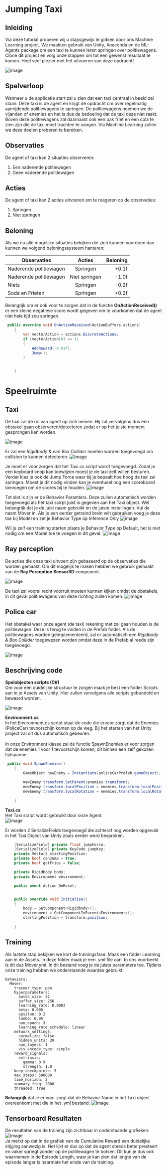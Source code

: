 # Jumping Taxi

## Inleiding

Via deze tutorial proberen wij u stapsgewijs te gidsen door ons Machine Learning project. We maakten gebruik van Unity, Anaconda en de ML-Agents package om een taxi te kunnen leren springen over politiewagens. Clone dit project en volg onze stappen om tot een gewenst resultaat te komen.
Heel veel plezier met het uitvoeren van deze opdracht!

![image](https://user-images.githubusercontent.com/73060860/145276168-179004ce-8633-4630-8438-68e651c2a230.png)


## Spelverloop

Wanneer u de applicatie start zal u zien dat een taxi centraal in beeld zal staan. Deze taxi is de agent en krijgt de opdracht om over regelmatig aanrijdende politiewagens te springen. De politiewagens noemen we de vijanden of enemies en het is dus de bedoeling dat de taxi deze niet raakt. Boven deze politiewagens zal daarnaast ook een pak friet en een cola te zien zijn die de taxi moet trachten te vangen. Via Machine Learning zullen we deze doelen proberen te bereiken.

## Observaties

De agent of taxi kan 2 situaties observeren:

1. Een naderende politiewagen
2. Geen naderende politiewagen

## Acties

De agent of taxi kan 2 acties uitvoeren om te reageren op de observaties:

1. Springen
2. Niet springen

## Beloning

Als we nu alle mogelijke situaties bekijken die zich kunnen voordoen dan kunnen we volgend beloningssysteem hanteren:

|        Observaties       |      Acties     |  Beloning |
|------------------------- |:---------------:|----------:|
|  Naderende politiewagen  |     Springen    |   +0.1f   |
|  Naderende politiewagen  |  Niet springen  |   -1.0f   |
|          Niets           |     Springen    |   -0.2f   |
|   Soda en Frieten        |     Springen    |   +0.2f  |

Belangrijk om er ook voor te zorgen dat in de functie **OnActionReceived()** er een kleine negatieve score wordt gegeven om te voorkomen dat de agent niet hele tijd zou springen.
```csharp
 public override void OnActionReceived(ActionBuffers actions)
    {
        var vectorAction = actions.DiscreteActions;
        if (vectorAction[0] == 1)
        {
            AddReward(-0.01f);
            Jump();
        }
            

    }
 ```


# Speelruimte
## Taxi
De taxi zal de rol van agent op zich nemen. Hij zal vervolgens dus een obstakel gaan observeren/detecteren zodat er op het juiste moment gesprongen kan worden. 

![image](https://user-images.githubusercontent.com/61239203/145558923-4153a262-916b-4cf9-b0bb-ae724e64d415.png)

Er zal een *Rigidbody &  een Box Collider* moeten worden toegevoegd om collision te kunnen detecteren. 
![image](https://user-images.githubusercontent.com/61239203/145560400-fd122ea5-c5ba-4e5d-8744-6f5531888cc6.png)


Je moet er voor zorgen dat het Taxi.cs script wordt toegevoegd. Zodat je een keyboard knop kan toewijzen moest je de taxi zelf willen besturen. Verder kies je ook de Jump Force waar bij je bepaalt hoe hoog de taxi zal springen. Moest je dit nodig vinden kan je eventueel nog een scoreboard toevoegen om de scores bij te houden. 
![image](https://user-images.githubusercontent.com/61239203/145560667-2809406d-c71d-4198-bef1-3f7839883c27.png)

Tot slot is zijn er de Behavior Paramters. Deze zullen automatisch worden toegevoegd als het taxi scirpt juist is gegeven aan het Taxi object. Wel belangrijk dat je de juist naam gebruikt en de juiste instellingen. Vul de naam Mover in. Als je een eerder getraind brein wilt gebruiken voeg je deze toe bij Model en zet je Behavior Type op Inference Only
![image](https://user-images.githubusercontent.com/61239203/145561536-5412b4b4-c390-4465-86c5-9b7b849d7069.png)

Wil je zelf een training starten plaats je Behavior Type op Default, het is niet nodig om een Model toe te voegen in dit geval.
![image](https://user-images.githubusercontent.com/61239203/145579737-30744af9-e637-4146-977e-ddf0a5b215b2.png)


## Ray perception
De acties die onze taxi uitvoert zijn gebaseerd op de observaties die worden gemaakt. Om dit mogelijk te maken hebben we gebruik gemaakt van de **Ray Perception Sensor3D** component. 

![image](https://user-images.githubusercontent.com/61239203/145287905-6fdc2e5f-cc50-459c-b1e3-1e9579ee26f2.png)

De taxi zal vooral recht voorruit moeten kunnen kijken omdat de obstakels, in dit geval politiewagens van deze richting zullen komen. 
![image](https://user-images.githubusercontent.com/61239203/145288077-c0e823b3-1180-488d-b0f8-76d24f1231f0.png)





## Police car
Het obstakel waar onze agent (de taxi) rekening met zal gaan houden is de politiewagen. Deze is terug te vinden in de Prefab folder. Als de politiewagens worden geïmplementeerd, zal er automatisch een *Rigidbody & Box Collider* toegewezen worden omdat deze in de Prefab al reeds zijn toegevoegd.

![image](https://user-images.githubusercontent.com/61239203/145559650-847df44d-e738-4046-8351-0d563a1b096a.png)


## Beschrijving code
**Spelobjecten scripts (C#)** <br />
Om voor een duidelijke structuur te zorgen maak je best een folder Scripts aan in je Assets van Unity. Hier zullen vervolgens alle scripts gebundeld en bewaard worden.

![image](https://user-images.githubusercontent.com/61239203/145288226-98ffe34b-dfa1-45d8-a918-217d0f72324a.png)

**Environment.cs** <br />
In het Environment.cs script staat de code die ervoor zorgt dat de Enemies (PoliceCar) tevoorschijn komen op de weg. Bij het starten van het Unity project zal dit dus automatisch gebeuren. <br />
 <br />
In onze Environment klasse zal de functie SpawnEnemies er voor zorgen dat de enemies 1 voor 1 tevoorschijn komen, dit binnen een zelf gekozen tijdspanne.

```csharp
 public void SpawnEnemies()
    {
        GameObject newEnemy = Instantiate(policeCarPrefab.gameObject);

        newEnemy.transform.SetParent(enemies.transform);
        newEnemy.transform.localPosition = enemies.transform.localPosition;
        newEnemy.transform.localRotation = enemies.transform.localRotation;

    }
```

**Taxi.cs** <br />
Het Taxi script wordt gebruikt door onze Agent. <br> ![image](https://user-images.githubusercontent.com/61239203/145587282-642c8a33-d562-4140-834f-fead3d4c3529.png)
 <br />
 
Er worden 2 SerializeFields toegevoegd die achteraf nog worden opgevuld in het Taxi Object van Unity zoals eerder werd besproken. 
```csharp
    [SerializeField] private float jumpForce;
    [SerializeField] private KeyCode jumpKey;
    private Vector3 startingPosition;
    private bool canJump = true;
    private bool gotFries = false;

    private Rigidbody body;
    private Environment environment;

    public event Action OnReset;


    public override void Initialize()
    {
        body = GetComponent<Rigidbody>();
        environment = GetComponentInParent<Environment>();
        startingPosition = transform.position;

    }
```

## Training
Als laatste stap bekijken we kort de trainingsfase. Maak een folder Learning aan in de Assets. In deze folder maak je een .yml file aan. In ons voorbeeld is dit dus Mover.yml. In dit bestand voeg je de juiste parameters toe. Tijdens onze training hebben we onderstaande waardes gebruikt: 

```
behaviors:
  Mover:
    trainer_type: ppo
    hyperparameters:
      batch_size: 32
      buffer_size: 256
      learning_rate: 0.0003
      beta: 0.005
      epsilon: 0.2
      lambd: 0.95
      num_epoch: 3
      learning_rate_schedule: linear
    network_settings:
      normalize: false
      hidden_units: 20
      num_layers: 1
      vis_encode_type: simple
    reward_signals:
      extrinsic:
        gamma: 0.9
        strength: 1.0
    keep_checkpoints: 5
    max_steps: 500000
    time_horizon: 3
    summary_freq: 2000
    threaded: true

```

**Belangrijk** dat je er voor zorgt dat de Behavior Name in het Taxi object overeenkomt met die in het .yml bestand: 
![image](https://user-images.githubusercontent.com/61239203/145582496-8db57201-6e2c-4caf-850f-7c093143198b.png)

## Tensorboard Resultaten
De resultaten van de training zijn zichtbaar in onderstaande grafieken: 
![image](https://user-images.githubusercontent.com/61239203/145583377-881abc37-5bcb-4bd4-b45d-b363c813b0f7.png) <br>
Je merkt op dat in de grafiek van de Cumulative Reward een duidelijke stijging aanwezig is. Het lijkt er dus op dat de agent steeds beter presteert en vaker springt zonder op de politiewagen te botsen. Dit kun je dus ook waarnemen in de Episode Length, waar je kan zien dat lengte van de episode langer is naarmate het einde van de training. 








